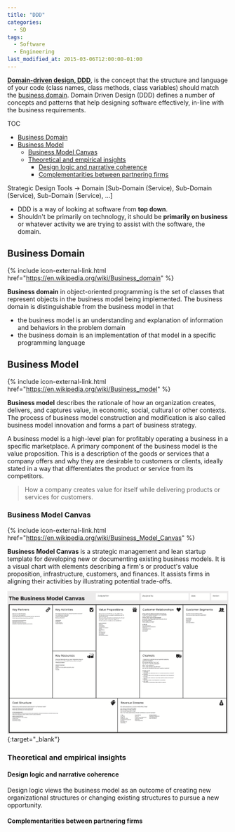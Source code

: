```yaml
---
title: "DDD"
categories:
  - SD
tags:
  - Software
  - Engineering
last_modified_at: 2015-03-06T12:00:00-01:00
---
```


**[Domain-driven design, DDD](https://en.wikipedia.org/wiki/Domain-driven_design)**, is the concept that the structure and language of your code (class names, class methods, class variables) should match the [business domain](https://en.wikipedia.org/wiki/Business_domain). Domain Driven Design (DDD) defines a number of concepts and patterns that help designing software effectively, in-line with the business requirements.

TOC

- [Business Domain](#business-domain)
- [Business Model](#business-model)
  - [Business Model Canvas](#business-model-canvas)
  - [Theoretical and empirical insights](#theoretical-and-empirical-insights)
    - [Design logic and narrative coherence](#design-logic-and-narrative-coherence)
    - [Complementarities between partnering firms](#complementarities-between-partnering-firms)


Strategic Design Tools -> Domain [Sub-Domain (Service), Sub-Domain (Service), Sub-Domain (Service), ...]

- DDD is a way of looking at software from **top down**.
- Shouldn't be primarily on technology, it should be **primarily on business** or whatever activity we are trying to assist with the software, the domain.

## Business Domain
{% include icon-external-link.html href="https://en.wikipedia.org/wiki/Business_domain" %}

**Business domain** in object-oriented programming is the set of classes that represent objects in the business model being implemented. The business domain is distinguishable from the business model in that 
- the business model is an understanding and explanation of information and behaviors in the problem domain
- the business domain is an implementation of that model in a specific programming language


## Business Model
{% include icon-external-link.html href="https://en.wikipedia.org/wiki/Business_model" %}

**Business model** describes the rationale of how an organization creates, delivers, and captures value, in economic, social, cultural or other contexts. The process of business model construction and modification is also called business model innovation and forms a part of business strategy.

A business model is a high-level plan for profitably operating a business in a specific marketplace. A primary component of the business model is the value proposition. This is a description of the goods or services that a company offers and why they are desirable to customers or clients, ideally stated in a way that differentiates the product or service from its competitors. 

> How a company creates value for itself while delivering products or services for customers.

### Business Model Canvas
{% include icon-external-link.html href="https://en.wikipedia.org/wiki/Business_Model_Canvas" %}

**Business Model Canvas** is a strategic management and lean startup template for developing new or documenting existing business models. It is a visual chart with elements describing a firm's or product's value proposition, infrastructure, customers, and finances. It assists firms in aligning their activities by illustrating potential trade-offs.

![](/assets/images/posts/2015-03-06-DDD/Business_Model_Canvas.png){:target="_blank"}

### Theoretical and empirical insights

#### Design logic and narrative coherence

Design logic views the business model as an outcome of creating new organizational structures or changing existing structures to pursue a new opportunity.

#### Complementarities between partnering firms

